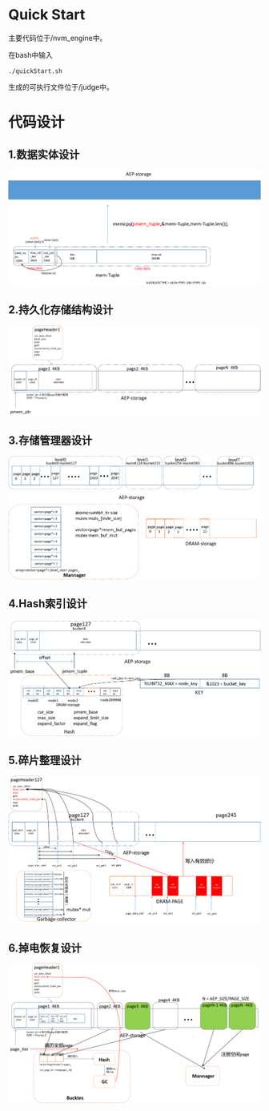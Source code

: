 # Quick Start
主要代码位于/nvm_engine中。

在bash中输入
```
./quickStart.sh 
```
生成的可执行文件位于/judge中。
# 代码设计
## 1.数据实体设计
![avatar](/img/1.png)
## 2.持久化存储结构设计
![avatar](/img/2.png)
## 3.存储管理器设计
![avatar](/img/3.png)
## 4.Hash索引设计
![avatar](/img/4.png)
## 5.碎片整理设计
![avatar](/img/5.png)
## 6.掉电恢复设计
![avatar](/img/6.png)
